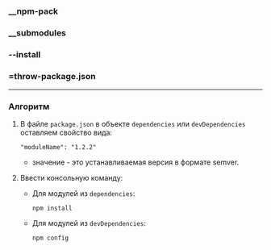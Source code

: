 ### __npm-pack
### __submodules 
### --install
### =throw-package.json
---
### Алгоритм
1. В файле `package.json` в объекте `dependencies` или `devDependencies` оставляем свойство вида:

    ```
    "moduleName": "1.2.2"
    ```
    - значение - это устанавливаемая версия в формате semver.
1. Ввести консольную команду:
    - Для модулей из `dependencies`:

      ```
      npm install
      ```
    - Для модулей из `devDependencies`:

      ```
      npm config
      ```